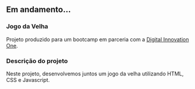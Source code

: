 ## Em andamento...

### Jogo da Velha

Projeto produzido para um bootcamp em parceria com a [Digital Innovation One](https://digitalinnovation.one).

### Descrição do projeto

Neste projeto, desenvolvemos juntos um jogo da velha utilizando HTML, CSS e Javascript.





